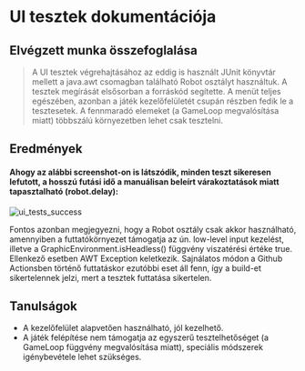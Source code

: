 # UI tesztek dokumentációja

## Elvégzett munka összefoglalása
> A UI tesztek végrehajtásához az eddig is használt JUnit könyvtár mellett a java.awt csomagban található Robot osztályt használtuk. A tesztek megírását elsősorban a forráskód segítette. A menüt teljes egészében, azonban a játék kezelőfelületét csupán részben fedik le a tesztesetek. A fennmaradó elemeket (a GameLoop megvalósítása miatt) többszálú környezetben lehet csak tesztelni. 


## Eredmények

#### Ahogy az alábbi screenshot-on is látszódik, minden teszt sikeresen lefutott, a hosszú futási idő a manuálisan beleírt várakoztatások miatt tapasztalható (robot.delay): 

![ui_tests_success](https://user-images.githubusercontent.com/79750064/169383081-1b6da611-e17e-4e71-b813-c75f58b563af.PNG)

Fontos azonban megjegyezni, hogy a Robot osztály csak akkor használható, amennyiben a futtatókörnyezet támogatja az ún. low-level input kezelést, illetve a GraphicEnvironment.isHeadless() függvény viszatérési értéke true. Ellenkező esetben AWT Exception keletkezik. Sajnálatos módon a Github Actionsben történő futtatáskor ezutóbbi eset áll fenn, így a build-et sikertelennek jelzi, mert a tesztek futtatása sikertelen.

## Tanulságok
- A kezelőfelület alapvetően használható, jól kezelhető.
- A játék felépítése nem támogatja az egyszerű tesztelhetőséget (a GameLoop függvény megvalósítása miatt), speciális módszerek igénybevétele lehet szükséges.
